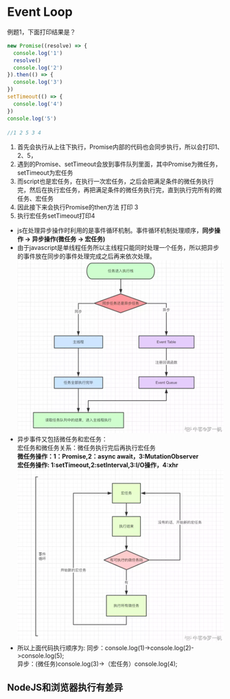 # Event Loop  
例题1，下面打印结果是？

```js
new Promise((resolve) => {
  console.log('1')
  resolve()
  console.log('2')
}).then(() => {
  console.log('3')
})
setTimeout(() => {
  console.log('4')
})
console.log('5')

//1 2 5 3 4
```
1. 首先会执行从上往下执行，Promise内部的代码也会同步执行，所以会打印1、2、5，
2. 遇到的Promise、setTimeout会放到事件队列里面，其中Promise为微任务，setTimeout为宏任务
3. 而script也是宏任务，在执行一次宏任务，之后会把满足条件的微任务执行完，然后在执行宏任务，再把满足条件的微任务执行完，直到执行完所有的微任务、宏任务
4. 因此接下来会执行Promise的then方法 打印  3
5. 执行宏任务setTimeout打印4

- js在处理异步操作时利用的是事件循环机制。事件循环机制处理顺序，**同步操作 → 异步操作(微任务 → 宏任务)**
- 由于javascript是单线程任务所以主线程只能同时处理一个任务，所以把异步的事件放在同步的事件处理完成之后再来依次处理。
![EventLoop](../../img/EventLoop.png)  
- 异步事件又包括微任务和宏任务：  
  宏任务和微任务关系：微任务执行完后再执行宏任务  
  **微任务操作：1：Promise,2：async await，3:MutationObserver**  
  **宏任务操作: 1:setTimeout,2:setInterval,3:I/O操作，4:xhr**
  ![EventLoop2](../../img/EventLoop2.png)    
- 所以上面代码执行顺序为:
同步：console.log(1)->console.log(2)->console.log(5);  
异步：(微任务)console.log(3)->（宏任务）console.log(4);

## NodeJS和浏览器执行有差异
